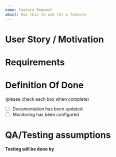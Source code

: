```yaml
---
name: Feature Request
about: Use this to ask for a feature
---
```

# User Story / Motivation

# Requirements

# Definition Of Done
(please check each box when complete)
- [ ] Documentation has been updated
- [ ] Monitoring has been configured
# QA/Testing assumptions 
**Testing will be done by** 
